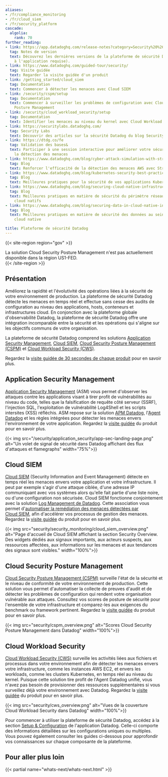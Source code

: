 ```yaml
---
aliases:
- /fr/compliance_monitoring
- /fr/cloud_siem
- /fr/security_platform
cascade:
  algolia:
    rank: 70
further_reading:
- link: https://app.datadoghq.com/release-notes?category=Security%20%26%20Compliance
  tag: Notes de version
  text: Découvrez les dernières versions de la plateforme de sécurité Datadog (connexion
    à l'application requise).
- link: https://www.datadoghq.com/guided-tour/security/
  tag: Visite guidée
  text: Regarder la visite guidée d'un produit
- link: /getting_started/cloud_siem
  tag: Documentation
  text: Commencer à détecter les menaces avec Cloud SIEM
- link: /security/cspm/setup
  tag: Documentation
  text: Commencer à surveiller les problèmes de configuration avec Cloud Security
    Posture Management
- link: /security/cloud_workload_security/setup
  tag: Documentation
  text: Identifier les menaces au niveau du kernel avec Cloud Workload Security
- link: https://securitylabs.datadoghq.com/
  tag: Security Labs
  text: Découvrir des articles sur la sécurité Datadog du blog Security Labs
- link: https://dtdg.co/fe
  tag: Validation des bases&
  text: Participer à une session interactive pour améliorer votre sécurité et optimiser
    la détection des menaces
- link: https://www.datadoghq.com/blog/cyber-attack-simulation-with-stratus-red-team/
  tag: Blog
  text: Renforcer l'efficacité de la détection des menaces AWS avec Stratus Red Team
- link: https://www.datadoghq.com/blog/kubernetes-security-best-practices/
  tag: Blog
  text: Meilleures pratiques pour la sécurité de vos applications Kubernetes
- link: https://www.datadoghq.com/blog/securing-cloud-native-infrastructure-network-perimeter/
  tag: Blog
  text: Meilleures pratiques en matière de sécurité du périmètre réseau dans des environnements
    cloud natifs
- link: https://www.datadoghq.com/blog/securing-data-in-cloud-native-infrastructure/
  tag: Blog
  text: Meilleures pratiques en matière de sécurité des données au sein d'une infrastructure
    cloud native

title: Plateforme de sécurité Datadog
---
```


{{< site-region region="gov" >}}
<div class="alert alert-warning">
La solution Cloud Security Posture Management n'est pas actuellement disponible dans la région US1-FED.
</div>
{{< /site-region >}}

## Présentation

Améliorez la rapidité et l'évolutivité des opérations liées à la sécurité de votre environnement de production. La plateforme de sécurité Datadog détecte les menaces en temps réel et effectue sans cesse des audits de configuration au niveau des applications, hosts, conteneurs et infrastructures cloud. En conjonction avec la plateforme globale d'observabilité Datadog, la plateforme de sécurité Datadog offre une intégration incomparable entre la sécurité et les opérations qui s'aligne sur les objectifs communs de votre organisation.

La plateforme de sécurité Datadog comprend les solutions [Application Security Management](#application-security-management), [Cloud SIEM](#cloud-siem), [Cloud Security Posture Management (CSPM)](#cloud-security-posture-management) et [Cloud Workload Security (CWS)](#cloud-workload-security).

Regardez la [visite guidée de 30 secondes de chaque produit](https://www.datadoghq.com/guided-tour/security/) pour en savoir plus.

## Application Security Management

[Application Security Management][1] (ASM) vous permet d'observer les attaques contre les applications visant à tirer profit de vulnérabilités au niveau du code, telles que la falsification de requête côté serveur (SSRF), l'injection SQL, l'exploitation de vulnérabilité Log4Shell et les scripts intersites (XSS) réfléchis. ASM repose sur la solution [APM Datadog][2], l'[Agent Datadog][3] et les règles intégrées pour détecter les menaces envers l'environnement de votre application. Regardez la [visite guidée](https://www.datadoghq.com/guided-tour/security/application-security-management/) du produit pour en savoir plus.

{{< img src="/security/application_security/app-sec-landing-page.png" alt="Un volet de signal de sécurité dans Datadog affichant des flux d'attaques et flamegraphs" width="75%">}}

## Cloud SIEM

[Cloud SIEM][4] (Security Information and Event Management) détecte en temps réel les menaces envers votre application et votre infrastructure. Il peut par exemple s'agir d'une attaque ciblée, d'une adresse IP communiquant avec vos systèmes alors qu'elle fait partie d'une liste noire, ou d'une configuration non sécurisée. Cloud SIEM fonctionne conjointement avec la solution [Log Management de Datadog][5]. Cette association vous permet d'[automatiser la remédiation des menaces détectées par Cloud SIEM][6], afin d'accélérer vos processus de gestion des menaces. Regardez la [visite guidée](https://www.datadoghq.com/guided-tour/security/cloud-siem/) du produit pour en savoir plus.

{{< img src="security/security_monitoring/cloud_siem_overview.png" alt="Page d'accueil de Cloud SIEM affichant la section Security Overview. Des widgets dédiés aux signaux importants, aux acteurs suspects, aux ressources affectées, aux informations sur les menaces et aux tendances des signaux sont visibles." width="100%">}}

## Cloud Security Posture Management

[Cloud Security Posture Management (CSPM)][7] surveille l'état de la sécurité et le niveau de conformité de votre environnement de production. Cette solution vous permet d'automatiser la collecte de preuves d'audit et de détecter les problèmes de configuration qui rendent votre organisation vulnérable aux attaques. Consultez vos scores de posture de sécurité pour l'ensemble de votre infrastructure et comparez-les aux exigences du benchmark ou framework pertinent. Regardez la [visite guidée](https://www.datadoghq.com/guided-tour/security/cloud-security-management/) du produit pour en savoir plus.

{{< img src="security/cspm_overview.png" alt="Scores Cloud Security Posture Management dans Datadog" width="100%">}}

## Cloud Workload Security

[Cloud Workload Security (CWS)][8] surveille les activités liées aux fichiers et processus dans votre environnement afin de détecter les menaces envers votre infrastructure, comme les instances AWS EC2, et envers les workloads, comme les clusters Kubernetes, en temps réel au niveau du kernel. Puisque cette solution tire profit de l'Agent Datadog unifié, vous n'avez pas besoin de provisionner des ressources supplémentaires si vous surveillez déjà votre environnement avec Datadog. Regardez la [visite guidée](https://www.datadoghq.com/guided-tour/security/cloud-security-management/) du produit pour en savoir plus.

{{< img src="security/cws_overview.png" alt="Vues de la couverture Cloud Workload Security dans Datadog" width="100%">}}

Pour commencer à utiliser la plateforme de sécurité Datadog, accédez à la section [Setup & Configuration][9] de l'application Datadog. Celle-ci comporte des informations détaillées sur les configurations uniques ou multiples. Vous pouvez également consulter les guides ci-dessous pour approfondir vos connaissances sur chaque composante de la plateforme.

## Pour aller plus loin

{{< partial name="whats-next/whats-next.html" >}}

[1]: /fr/security/application_security/
[2]: /fr/tracing/
[3]: /fr/agent/
[4]: /fr/security/cloud_siem
[5]: /fr/logs/
[6]: https://www.datadoghq.com/blog/automated-vulnerability-remediation-datadog/
[7]: /fr/security/cspm/
[8]: /fr/security/cloud_workload_security/
[9]: https://app.datadoghq.com/security/configuration
